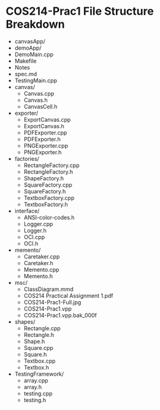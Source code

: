 # COS214-Prac1 File Structure Breakdown

- canvasApp/
- demoApp/
- DemoMain.cpp
- Makefile
- Notes
- spec.md
- TestingMain.cpp
- canvas/
  - Canvas.cpp
  - Canvas.h
  - CanvasCell.h
- exporter/
  - ExportCanvas.cpp
  - ExportCanvas.h
  - PDFExporter.cpp
  - PDFExporter.h
  - PNGExporter.cpp
  - PNGExporter.h
- factories/
  - RectangleFactory.cpp
  - RectangleFactory.h
  - ShapeFactory.h
  - SquareFactory.cpp
  - SquareFactory.h
  - TextboxFactory.cpp
  - TextboxFactory.h
- interface/
  - ANSI-color-codes.h
  - Logger.cpp
  - Logger.h
  - OCI.cpp
  - OCI.h
- memento/
  - Caretaker.cpp
  - Caretaker.h
  - Memento.cpp
  - Memento.h
- msc/
  - ClassDiagram.mmd
  - COS214 Practical Assignment 1.pdf
  - COS214-Prac1-Full.jpg
  - COS214-Prac1.vpp
  - COS214-Prac1.vpp.bak_000f
- shapes/
  - Rectangle.cpp
  - Rectangle.h
  - Shape.h
  - Square.cpp
  - Square.h
  - Textbox.cpp
  - Textbox.h
- TestingFramework/
  - array.cpp
  - array.h
  - testing.cpp
  - testing.h

